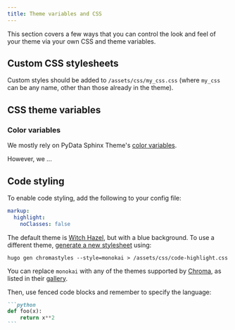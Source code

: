 ```yaml
---
title: Theme variables and CSS
---
```


This section covers a few ways that you can control the look and feel of your
theme via your own CSS and theme variables.

## Custom CSS stylesheets

Custom styles should be added to `/assets/css/my_css.css` (where
`my_css` can be any name, other than those already in the theme).

## CSS theme variables

### Color variables

We mostly rely on PyData Sphinx Theme's
[color variables](https://pydata-sphinx-theme.readthedocs.io/en/stable/user_guide/styling.html#color-variables).

However, we ...

## Code styling

To enable code styling, add the following to your config file:

```yaml
markup:
  highlight:
    noClasses: false
```

The default theme is [Witch Hazel](https://github.com/theacodes/witchhazel),
but with a blue background.
To use a different theme, [generate a new
stylesheet](https://gohugo.io/content-management/syntax-highlighting/#highlight-shortcode)
using:

```
hugo gen chromastyles --style=monokai > /assets/css/code-highlight.css
```

You can replace `monokai` with any of the themes supported by
[Chroma](https://github.com/alecthomas/chroma), as listed in their
[gallery](https://xyproto.github.io/splash/docs/).

Then, use fenced code blocks and remember to specify the language:

````md
```python
def foo(x):
    return x**2
```
````

